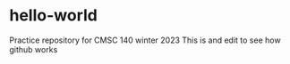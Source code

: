 # hello-world
Practice repository for CMSC 140 winter 2023
This is and edit to see how github works
